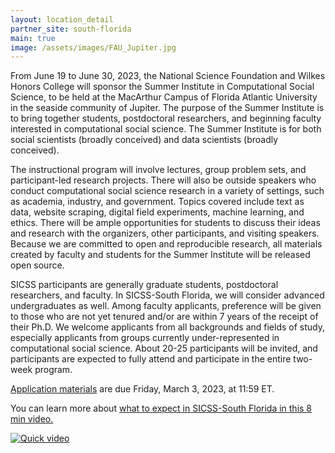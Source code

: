 ```yaml
---
layout: location_detail
partner_site: south-florida
main: true
image: /assets/images/FAU_Jupiter.jpg
---
```


From June 19 to June 30, 2023, the National Science Foundation and Wilkes Honors College will sponsor the Summer Institute in Computational Social Science, to be held at the MacArthur Campus of Florida Atlantic University in the seaside community of Jupiter. The purpose of the Summer Institute is to bring together students, postdoctoral researchers, and beginning faculty interested in computational social science. The Summer Institute is for both social scientists (broadly conceived) and data scientists (broadly conceived).

The instructional program will involve lectures, group problem sets, and participant-led research projects. There will also be outside speakers who conduct computational social science research in a variety of settings, such as academia, industry, and government. Topics covered include text as data, website scraping, digital field experiments, machine learning, and ethics. There will be ample opportunities for students to discuss their ideas and research with the organizers, other participants, and visiting speakers. Because we are committed to open and reproducible research, all materials created by faculty and students for the Summer Institute will be released open source.

SICSS participants are generally graduate students, postdoctoral researchers, and faculty. In SICSS-South Florida, we will consider advanced undergraduates as well.  Among faculty applicants, preference will be given to those who are not yet tenured and/or are within 7 years of the receipt of their Ph.D. We welcome applicants from all backgrounds and fields of study, especially applicants from groups currently under-represented in computational social science. About 20-25 participants will be invited, and participants are expected to fully attend and participate in the entire two-week program.

[Application materials](https://forms.gle/hSXnqDKHDcAqv38f7) are due Friday, March 3, 2023, at 11:59 ET.

You can learn more about [what to expect in SICSS-South Florida in this 8 min video.](http://www.youtube.com/watch?v=E0q5gdy-7Ps) 

[![Quick video](https://img.youtube.com/vi/E0q5gdy-7Ps/0.jpg)](http://www.youtube.com/watch?v=E0q5gdy-7Ps "SICSS South Florida: An Introduction")
